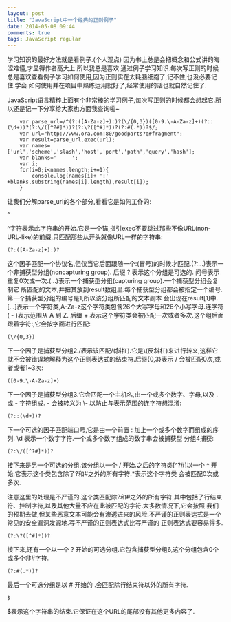 ```yaml
---
layout: post
title: "JavaScript中一个经典的正则例子"
date: 2014-05-08 09:44
comments: true
tags: JavaScript regular
---
```


学习知识的最好方法就是看例子.(个人观点) 因为书上总是会把概念和公式讲的晦涩难懂,才显得作者高大上.所以我总是喜欢
通过例子学习知识.每次写正则的时候总是喜欢查看例子学习如何使用,因为正则实在太耗脑细胞了,记不住,也没必要记住.学会
如何使用并在项目中熟练运用就好了,经常使用的话也就自然记住了.

JavaScript语言精粹上面有个非常棒的学习例子,每次写正则的时候都会想起它.所以还是记一下分享给大家也方面我查询啦~

		var parse_url=/^(?:([A-Za-z]+):)?(\/{0,3})([0-9.\-A-Za-z]+)(?::(\d+))?(?:\/([^?#]*))?(?:\?([^#]*))?(?:#(.*))?$/;
		var url="http://www.ora.com:80/goodparts?q#fragment";
		var result=parse_url.exec(url);
		var names=['url','scheme','slash','host','port','path','query','hash'];
		var blanks='     ';
		var i;
		for(i=0;i<names.length;i+=1){
			console.log(names[i]+ ':' +blanks.substring(names[i].length),result[i]);
		}

让我们分解parse_url的各个部分,看看它是如何工作的:

	^

^字符表示此字符串的开始.它是一个锚,指引exec不要跳过那些不像URL(non-URL-like)的前缀,只匹配那些从开头就像URL一样的字符串:

	(?:([A-Za-z]+):)?

这个因子匹配一个协议名,但仅当它后面跟随一个:(冒号)的时候才匹配.(?:...)表示一个非捕获型分组(noncapturing group).
后缀 ? 表示这个分组是可选的. 问号表示重复0次或一次.(...)表示一个捕获型分组(capturing group).一个捕获型分组会复制它
所匹配的文本,并把其放到result数组里.每个捕获型分组都会被指定一个编号.第一个捕获型分组的编号是1,所以该分组所匹配的文本副本
会出现在result[1]中.[...]表示一个字符类,A-Za-z这个字符类包含26个大写字母和26个小写字母.连字符( - )表示范围从 A 到 Z.
后缀 + 表示这个字符类会被匹配一次或者多次.这个组后面跟着字符:,它会按字面进行匹配:

	(\/{0,3})

下一个因子是捕获型分组2.\/表示该匹配/(斜扛).它是\\(反斜杠)来进行转义,这样它就不会被错误地解释为这个正则表达式的结束符.后缀{0,3}表示
 / 会被匹配0次,或者或者1~3次:

	([0-9.\-A-Za-z]+)

下一个因子是捕获型分组3.它会匹配一个主机名,由一个或多个数字、字母,以及 . 或 - 字符组成. - 会被转义为 \\- 以防止与表示范围的连字符想混淆:

	(?::(\d+))?

下一个可选的因子匹配端口号,它是由一个前置 : 加上一个或多个数字而组成的序列. \d 表示一个数字字符.一个或多个数字组成的数字串会被捕获型
分组4捕获:

	(?:\/([^?#]*))?

接下来是另一个可选的分组.该分组以一个 / 开始.之后的字符类[^?#]以一个 ^ 开始,它表示这个类包含除了?和#之外的所有字符.*表示这个字符类
会被匹配0次或多次.

注意这里的处理是不严谨的.这个类匹配除?和#之外的所有字符,其中包括了行结束符、控制字符,以及其他大量不应在此被匹配的字符.大多数情况下,它会按照
我们的预期去做,但某些恶意文本可能会有渗透进来的风险.不严谨的正则表达式是一个常见的安全漏洞发源地.写不严谨的正则表达式比写严谨的
正则表达式要容易得多.

	(?:\?([^#]*))?

接下来,还有一个以一个 ? 开始的可选分组.它包含捕获型分组6,这个分组包含0个或多个非#字符.

	(?:#(.*))?

最后一个可选分组是以 # 开始的  .会匹配除行结束符以外的所有字符.

	$

$表示这个字符串的结束.它保证在这个URL的尾部没有其他更多内容了.
